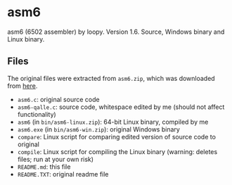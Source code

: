 # asm6
asm6 (6502 assembler) by loopy. Version 1.6. Source, Windows binary and Linux binary.

## Files
The original files were extracted from `asm6.zip`, which was downloaded from [here](https://www.romhacking.net/utilities/674/).
* `asm6.c`: original source code
* `asm6-qalle.c`: source code, whitespace edited by me (should not affect functionality)
* `asm6` (in `bin/asm6-linux.zip`): 64-bit Linux binary, compiled by me
* `asm6.exe` (in `bin/asm6-win.zip`): original Windows binary
* `compare`: Linux script for comparing edited version of source code to original
* `compile`: Linux script for compiling the Linux binary (warning: deletes files; run at your own risk)
* `README.md`: this file
* `README.TXT`: original readme file

